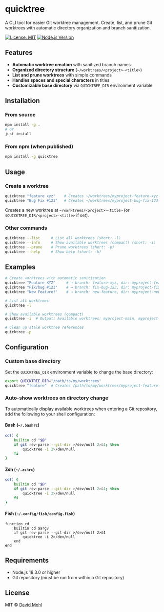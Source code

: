 # quicktree

A CLI tool for easier Git worktree management. Create, list, and prune Git worktrees with automatic directory organization and branch sanitization.

[![License: MIT](https://img.shields.io/badge/License-MIT-yellow.svg)](https://opensource.org/licenses/MIT)
[![Node.js Version](https://img.shields.io/badge/node-%3E%3D18.3.0-brightgreen)](https://nodejs.org/)

## Features

- **Automatic worktree creation** with sanitized branch names
- **Organized directory structure** (`~/worktrees/<project>-<title>`)
- **List and prune worktrees** with simple commands
- **Handles spaces and special characters** in titles
- **Customizable base directory** via `QUICKTREE_DIR` environment variable

## Installation

### From source

```bash
npm install -g .
# or
just install
```

### From npm (when published)

```bash
npm install -g quicktree
```

## Usage

### Create a worktree

```bash
quicktree "feature xyz"    # Creates ~/worktrees/myproject-feature-xyz
quicktree "Bug Fix #123"   # Creates ~/worktrees/myproject-bug-fix-123
```

Creates a new worktree at `~/worktrees/<project>-<title>` (or `$QUICKTREE_DIR/<project>-<title>` if set).

### Other commands

```bash
quicktree --list     # List all worktrees (short: -l)
quicktree --info     # Show available worktrees (compact) (short: -i)
quicktree --prune    # Prune worktrees (short: -p)
quicktree --help     # Show help (short: -h)
```

## Examples

```bash
# Create worktrees with automatic sanitization
quicktree "Feature XYZ"     # → branch: feature-xyz, dir: myproject-feature-xyz
quicktree "Fix/bug #123"    # → branch: fix-bug-123, dir: myproject-fix-bug-123
quicktree "New Feature!"    # → branch: new-feature, dir: myproject-new-feature

# List all worktrees
quicktree -l

# Show available worktrees (compact)
quicktree -i  # Output: Available worktrees: myproject-main, myproject-feature-xyz, myproject-bug-fix

# Clean up stale worktree references
quicktree -p
```

## Configuration

### Custom base directory

Set the `QUICKTREE_DIR` environment variable to change the base directory:

```bash
export QUICKTREE_DIR="/path/to/my/worktrees"
quicktree "feature"  # Creates /path/to/my/worktrees/myproject-feature
```

### Auto-show worktrees on directory change

To automatically display available worktrees when entering a Git repository, add the following to your shell configuration:

#### Bash (`~/.bashrc`)

```bash
cd() {
    builtin cd "$@"
    if git rev-parse --git-dir >/dev/null 2>&1; then
        quicktree -i 2>/dev/null
    fi
}
```

#### Zsh (`~/.zshrc`)

```zsh
cd() {
    builtin cd "$@"
    if git rev-parse --git-dir >/dev/null 2>&1; then
        quicktree -i 2>/dev/null
    fi
}
```

#### Fish (`~/.config/fish/config.fish`)

```fish
function cd
    builtin cd $argv
    if git rev-parse --git-dir >/dev/null 2>&1
        quicktree -i 2>/dev/null
    end
end
```

## Requirements

- Node.js 18.3.0 or higher
- Git repository (must be run from within a Git repository)

## License

MIT © [David Mohl](https://github.com/dvcrn)
